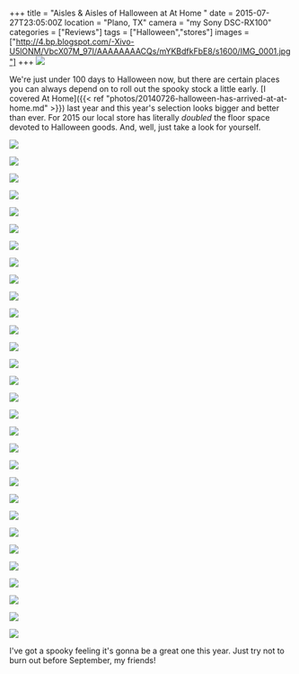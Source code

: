 +++
title = "Aisles & Aisles of Halloween at At Home "
date = 2015-07-27T23:05:00Z
location = "Plano, TX"
camera = "my Sony DSC-RX100"
categories = ["Reviews"]
tags = ["Halloween","stores"]
images = ["http://4.bp.blogspot.com/-Xivo-U5lONM/VbcX07M_97I/AAAAAAAACQs/mYKBdfkFbE8/s1600/IMG_0001.jpg"]
+++
![](http://4.bp.blogspot.com/-Xivo-U5lONM/VbcX07M_97I/AAAAAAAACQs/mYKBdfkFbE8/s1600/IMG_0001.jpg)

<!--more-->

We're just under 100 days to Halloween now, but there are certain places you can always depend on to roll out the spooky stock a little early. [I covered At Home]({{< ref "photos/20140726-halloween-has-arrived-at-at-home.md" >}}) last year and this year's selection looks bigger and better than ever. For 2015 our local store has literally *doubled* the floor space devoted to Halloween goods. And, well, just take a look for yourself.

![](http://4.bp.blogspot.com/-ABPXcWv1v-8/VbcX07fCs7I/AAAAAAAACQo/g_GcwKJ64nQ/s1600/IMG_0002.jpg)

![](http://3.bp.blogspot.com/-r5I9pNhN1sk/VbcX02Jl7JI/AAAAAAAACQw/mHdAZC8TmZI/s1600/IMG_0003.jpg)

![](http://3.bp.blogspot.com/-rYv8bJyebj4/VbcX1WHVGpI/AAAAAAAACQ4/c6h0DFt-6o0/s1600/IMG_0005.jpg)

![](http://3.bp.blogspot.com/-nE8Gs1Y7bd4/VbcX1oKL3eI/AAAAAAAACRU/1FljIQClGgU/s1600/IMG_0006.jpg)

![](http://3.bp.blogspot.com/-FE6kYCeX0TY/VbcX1g8RuyI/AAAAAAAACRA/xQb4eAHF9Vk/s1600/IMG_0007.jpg)

![](http://2.bp.blogspot.com/-ZG8gAne-rJ4/VbcX16me1II/AAAAAAAACRM/hUWwPRBG2ms/s1600/IMG_0010.jpg)

![](http://1.bp.blogspot.com/-MmoKIIsyQnw/VbcX2S54qZI/AAAAAAAACRY/aidORV_rXHw/s1600/IMG_0011.jpg)

![](http://1.bp.blogspot.com/-PysZ7KdomAg/VbcX2vkW7TI/AAAAAAAACR0/hEMrMUr3Lec/s1600/IMG_0012.jpg)

![](http://1.bp.blogspot.com/-hoGbifM4hPE/VbcX2xut-EI/AAAAAAAACRo/gQHyS8PzOIo/s1600/IMG_0014.jpg)

![](http://3.bp.blogspot.com/-8TOUZcjvyek/VbcX24CWsgI/AAAAAAAACRg/WsNq_-XfkjE/s1600/IMG_0016.JPG)

![](http://1.bp.blogspot.com/-s11BYozQ0_4/VbcX4F6QYPI/AAAAAAAACSA/QLowzUQlpA0/s1600/IMG_0017.JPG)

![](http://2.bp.blogspot.com/-KhNFaGDaR_o/VbcX4DUn8sI/AAAAAAAACR8/k4X4rpTQRa0/s1600/IMG_0018.JPG)

![](http://4.bp.blogspot.com/-pzoocxUtvQU/VbcX4vgzq9I/AAAAAAAACSE/hS9i1Vcy8DM/s1600/IMG_0019.jpg)

![](http://1.bp.blogspot.com/-O0_1CLf0RYk/VbcX45aVrCI/AAAAAAAACSM/2soyzGzyp94/s1600/IMG_0020.JPG)

![](http://3.bp.blogspot.com/-rzzOsY7WBDw/VbcX5JtrCcI/AAAAAAAACSQ/e5IJ5SkkRiA/s1600/IMG_0021.jpg)

![](http://1.bp.blogspot.com/-8FCBZO5gv80/VbcX5Erx8QI/AAAAAAAACSU/N4FhCgeAMpU/s1600/IMG_0022.jpg)

![](http://2.bp.blogspot.com/-sss8sMYOfFA/VbcX5hvvKOI/AAAAAAAACSo/jubNlbvRcx4/s1600/IMG_0023.JPG)

![](http://3.bp.blogspot.com/-R8oSoPyeG3A/VbcX5oeeNTI/AAAAAAAACSc/4Zr0RfbHsd4/s1600/IMG_0024.JPG)

![](http://1.bp.blogspot.com/-UNFwBGlcVJs/VbcX53euv2I/AAAAAAAACSk/qgxZXbfsl14/s1600/IMG_0026.jpg)

![](http://1.bp.blogspot.com/-M2FcyEQn7Uw/VbcX6SJTpNI/AAAAAAAACSs/zaDVYXnU0ec/s1600/IMG_0027.jpg)

![](http://3.bp.blogspot.com/-jrf77_Z7Rpc/VbcX6uvdXHI/AAAAAAAACTI/kwvvzcguuek/s1600/IMG_0028.jpg)

![](http://4.bp.blogspot.com/-zXf48VlAypw/VbcX6mKMJVI/AAAAAAAACS4/prPXPYfA1M0/s1600/IMG_0029.jpg)

![](http://2.bp.blogspot.com/-QcsyWknECTc/VbcX684ED3I/AAAAAAAACTA/B0xaK0JhwyA/s1600/IMG_0030.jpg)

![](http://1.bp.blogspot.com/-S3LBJNvWPic/VbcX7aYX0sI/AAAAAAAACTU/mM9NZVBaIqU/s1600/IMG_0031.jpg)

![](http://4.bp.blogspot.com/-eOGWfyCZxfc/VbcX7hVa56I/AAAAAAAACTQ/kQGJtFiwSCg/s1600/IMG_0032.jpg)

![](http://3.bp.blogspot.com/--CBO3FKAzOM/VbcX7zmJyeI/AAAAAAAACTc/ZONyQBinrVM/s1600/IMG_0034.jpg)

![](http://1.bp.blogspot.com/-t3pMYz_T4t8/VbcX8A6EEGI/AAAAAAAACUA/txIJ2BrGxZY/s1600/IMG_0039.JPG)

![](http://1.bp.blogspot.com/-bprT8jwx0rY/VbcX8JVtcuI/AAAAAAAACTk/X-6TcIlU_yU/s1600/IMG_0050.jpg)

![](http://1.bp.blogspot.com/-B7ppuar0ZEY/VbcX8Tg2t5I/AAAAAAAACTs/ZUtacMKTdeE/s1600/IMG_0051.jpg)

![](http://3.bp.blogspot.com/-OtTi4h_6r9I/VbcX8tJz0mI/AAAAAAAACT0/NtMI0ee_Bc4/s1600/IMG_0052.jpg)

I've got a spooky feeling it's gonna be a great one this year. Just try not to burn out before September, my friends!

